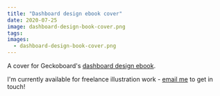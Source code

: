 ```yaml
---
title: "Dashboard design ebook cover"
date: 2020-07-25
image: dashboard-design-book-cover.png
tags:
images:
  - dashboard-design-book-cover.png
---
```


A cover for Geckoboard's [dashboard design ebook](https://www.geckoboard.com/best-practice/dashboard-design/).

I'm currently available for freelance illustration work - [email me](mailto::vicky.hughes@hotmail.com) to get in touch!